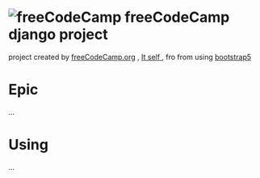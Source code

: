 
# ![freeCodeCamp](https://yt3.ggpht.com/ytc/AAUvwnifaQZvAunS0OFb2y_cieoVjLCVjqQW8Exf3BC1gg=s88-c-k-c0x00ffffff-no-rj) freeCodeCamp django project 
project created by [freeCodeCamp.org](https://www.youtube.com/channel/UC8butISFwT-Wl7EV0hUK0BQ) , [It self ](https://www.youtube.com/watch?v=04L0BbAcCpQ)
, fro from using [bootstrap5](https://getbootstrap.com/docs/5.0/components/accordion/)

# Epic 
 ...

# Using 
 ...